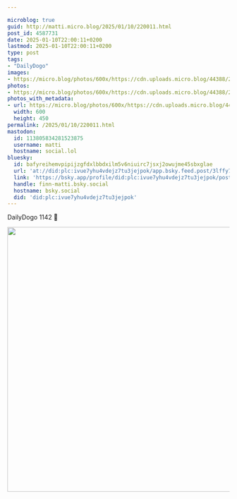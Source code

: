 ```yaml
---

microblog: true
guid: http://matti.micro.blog/2025/01/10/220011.html
post_id: 4587731
date: 2025-01-10T22:00:11+0200
lastmod: 2025-01-10T22:00:11+0200
type: post
tags:
- "DailyDogo"
images:
- https://micro.blog/photos/600x/https://cdn.uploads.micro.blog/44388/2025/ccde15a558c849099b828449394967e4.jpg
photos:
- https://micro.blog/photos/600x/https://cdn.uploads.micro.blog/44388/2025/ccde15a558c849099b828449394967e4.jpg
photos_with_metadata:
- url: https://micro.blog/photos/600x/https://cdn.uploads.micro.blog/44388/2025/ccde15a558c849099b828449394967e4.jpg
  width: 600
  height: 450
permalink: /2025/01/10/220011.html
mastodon:
  id: 113805834281523875
  username: matti
  hostname: social.lol
bluesky:
  id: bafyreihemvpipijzgfdxlbbdxilm5v6niuirc7jsxj2owujme45sbxglae
  url: 'at://did:plc:ivue7yhu4vdejz7tu3jejpok/app.bsky.feed.post/3lffy7qidom27'
  link: 'https://bsky.app/profile/did:plc:ivue7yhu4vdejz7tu3jejpok/post/3lffy7qidom27'
  handle: finn-matti.bsky.social
  hostname: bsky.social
  did: 'did:plc:ivue7yhu4vdejz7tu3jejpok'
---
```

DailyDogo 1142 🐶

<img src="/media/uploads/2025/ccde15a558c849099b828449394967e4.jpg" width="600" alt="" />

